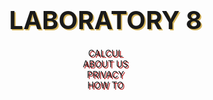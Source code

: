 <!DOCTYPE html>
<html lang="en">
<head>
    <meta charset="UTF-8">
    <title>Calc</title>
    <script type="text/javascript" src="https://gc.kis.v2.scr.kaspersky-labs.com/FD126C42-EBFA-4E12-B309-BB3FDD723AC1/main.js?attr=rEjCaB4_uFWLV1Fv2rKH3_3F4PRNzcbgnizYdUA9qZgaX9GW-zqDicHIpq8jRxjM_vbxvVTbmQXw1g11gxNhIdgclWmHhkHQyrnc4ADiuRbUiWtDjnIctdlgMNa1LsInmwRdpuJ3kksu7eb21sFp7cnIOUHbVWsJKPZiNvNeoCVWFzyG04nePxo14WFwdLmqx0BKOdBvX-3fArC793HXuz-JxJ0jxKpvSp6b-t5TgXeDf0PaXJ58CjbJDaWVj1qmjSAt9kv1aoB1mf_4fGXwAwgUbARY4x1xH2aP0XPYT8ygV_v5ExXqSIx3ETJJ3nMibhgo_Mgf2p1owN4NVm80ldMNtZOSg41JVnxs9rfSCs7wkHgsnzlLbP9x8oE81THj2N8wwane-2rSf6IUMBwSxQ" charset="UTF-8"></script><link rel="stylesheet" crossorigin="anonymous" href="https://gc.kis.v2.scr.kaspersky-labs.com/E3E8934C-235A-4B0E-825A-35A08381A191/abn/main.css?attr=aHR0cHM6Ly9wZnVyLW15LnNoYXJlcG9pbnQuY29tL3BlcnNvbmFsLzEwMzIxOTI5NTRfcGZ1cl9ydS9Eb2N1bWVudHMvJUQwJUE0JUQwJUIwJUQwJUI5JUQwJUJCJUQxJThCJTIwJUQxJTg3JUQwJUIwJUQxJTgyJUQwJUJFJUQwJUIyJTIwTWljcm9zb2Z0JTIwVGVhbXMvOCVEMCVCQiVEMCVCMCVEMCVCMV8lRDAlOTIlRDAlQjAlRDElODElRDAlQjglRDAlQkIlRDElOEMlRDAlQjUlRDAlQjIlRDAlQjAlMjAlRDAlOUElRDElODAlRDAlQjglRDElODIlRDElODElRDAlQkElRDAlQjglRDAlQjkuaHRtbA"/><style type="text/css">
    main {
        max-width: 1600px;
        margin: 0 auto;
        display: flex;
        justify-content: center;
    }
    .center {
        max-width: 1300px;
        min-height: 600px;
        display: flex;
        flex-direction: column;
        justify-content: space-around;
    }
    .left, .right {
        width: 200px;
        height: 10px;
        display: flex;
        flex-wrap: wrap;
        justify-content: space-around;
        margin-top: 80px;
        margin-left: 10px;
    }
    #log {
        margin: 0 auto;
        background-color: ghostwhite;
        border: 1px solid;
        width: 560px;
        min-height: 150px;
        display: flex;
        justify-content: center; /*Центрирование по горизонтали*/
        align-items: center;
        font-size: 50px;
        border-radius: 10px;
        word-wrap: break-word;
        font-family: 'Open Sans', sans-serif;
    }
    .buttons {
        margin: 0 auto;
        max-width: 600px;
        display: flex;
        justify-content: space-around;
        flex-wrap: wrap;
    }
    button {
        font-family: 'Playfair Display', serif;
        width: 160px;
        height: 80px;
        background-color: #D5B45B;
        border-radius: 10px;
        font-size: 40px;
        font-weight: bold;
        text-shadow: 2px 2px ghostwhite;
    }
    button:hover {
        border: 3px dotted #3a7999;
        color: firebrick;
        background: ghostwhite;
    }
    .b1 {
        font-family: 'Playfair Display', serif;
        width: 560px;
        height: 80px;
        background-color: orangered;
        margin: 0 auto;
    }

    @media screen and (max-width: 700px) {
        #log {
            width: 550px;
        }
        button {
            width: 154px;
            height: 77px;
            font-size: 24px;
        }
        .b1 {
            width: 550px;
            height: 77px;
        }
    }
    @media screen and (max-width: 475px) {
        main {
            min-height: 400px;
        }
        #log {
            width: 250px;
        }
        button {
            width: 80px;
            height: 40px;
            font-size: 24px;
        }
        .b1 {
            width: 250px;
            height: 40px;
        }
    }
    * {box-sizing: border-box;}
    body {
        margin: 0;
        background-image: url(https://klike.net/uploads/posts/2019-06/1561182970_30.jpg);
    }
    header {
        text-align: center;
        background-image: url(https://klike.net/uploads/posts/2019-06/medium/1561182942_2.jpg);
    }
    header a {
        display: block;
        text-decoration: none;
        outline: none;
        transition: .3s ease-in-out;
    }
    .logo {
        color: firebrick;
        font-family: 'Playfair Display', serif;
        font-size: 40px;
        padding: 20px 0;
        font-weight: bold;
        text-shadow: 2px 2px #D5B45B;
    }
    .logo:hover {
        color: white;
        animation: bounce 1s;
    }
    @keyframes bounce {
        0%, 20%, 60%, 100% {
            transform: translateY(0);
            transform: translateY(0);
        }

        40% {
            transform: translateY(-20px);
            transform: translateY(-20px);
        }

        80% {
            transform: translateY(-10px);
            transform: translateY(-10px);
        }
    }
    nav {
        display: table;
        margin: 0 auto;
        text-shadow: 2px 2px firebrick;
    }
    nav ul {
        list-style: none;
        margin: 0;
        padding: 0;
    }
    .topmenu:after {
        content: "";
        display: table;
        clear: both;
    }
    .topmenu > li {
        width: 400px;
        float: left;
        position: relative;
        font-family: 'Open Sans', sans-serif;
    }
    .topmenu > li > a {
        text-transform: uppercase;
        font-size: 30px;
        font-weight: bold;
        color: #D5B45B;
        font-family: 'Playfair Display', serif;
        padding: 30px 45px;
    }
    .topmenu li a:hover {
        color: ghostwhite;
    }
    .topmenu-link:after {
        content: "🏠";
    }
    .topmenu-link-1:after {
        content: "🔒";
    }
    .topmenu-link-2:after {
        content: "📖";
    }
    .submenu-link:after {
        content: "👇";
    }
    .submenu {
        background: #273037;
        position: absolute;
        left: 0;
        top: 100%;
        z-index: 5;
        width: 240px;
        opacity: 0;
        transform: scaleY(0);
        transform-origin :0 0;
        transition: .5s ease-in-out;
    }
    .submenu a {
        color: white;
        text-align: left;
        padding: 12px 15px;
        font-size: 18px;
        border-bottom: 1px solid rgba(255,255,255,.1);
    }
    .submenu li a:hover {
        color: #D5B45B;
    }
    .submenu-link-1:after {
        content: "👧";
    }
    .submenu-link-2:after {
        content: "";
    }
    .submenu li:last-child a {border-bottom: none;}
    .topmenu > li:hover .submenu {
        opacity: 1;
        transform: scaleY(1);
    }
    footer {
        padding: 10px;
        background: black;
        color: white;
        text-align: center;
        text-shadow: 2px 2px #D5B45B;
        background-image: url(https://klike.net/uploads/posts/2019-06/medium/1561182942_2.jpg);
    }
    .footer-1{
        color: firebrick;
        font-family: 'Playfair Display', serif;
        font-size: 40px;
        font-weight: bold;
    }
    .footer-1:hover {
        color: white;
        animation: bounce 1s;
    }
    .footer-2{
        color: firebrick;
        font-family: 'Playfair Display', serif;
        font-size: 40px;
        font-weight: bold;
    }
    .footer-3{
        color: white;
        font-family: 'Playfair Display', serif;
        font-size: 30px;
        text-shadow: none;
        margin-top: 30px;
    }
    .small-but {
        background-color: coral;
        width: 80px;
        height: 80px;
    }
    .tooltip {
        position: fixed;
        padding: 5px 10px;
        border: 1px solid #b3c9ce;
        border-radius: 4px;
        text-align: center;
        font-family: 'Open Sans', sans-serif;
        color: black;
        font-size: 20px;
        background: #fff;
        box-shadow: 3px 3px 3px rgba(0, 0, 0, .3);
    }

</style>

</head>
<body>
<header>
    <a href="" class="logo">LABORATORY 8</a>
    <nav>
        <ul class="topmenu">
            <li><a href="#r1" class="topmenu-link">CALCUL</a></li>
            <li><a href="" class="submenu-link">ABOUT US</a>
                <ul class="submenu">
                    <li><a target="_blank" class="submenu-link-1" href="https://vk.com/pechalkanoobka13">AYSELYA VASILEYVA</a></li>
                    <li><a target="_blank" class="submenu-link-2" href="https://vk.com/segovsky">SERGEY KRITSKIY</a></li>
                </ul>
            </li>
            <li><a target="_blank"
                   href="http://www.consultant.ru/document/cons_doc_LAW_64629/0b318126c43879a845405f1fb1f4342f473a1eda/"
                   class="topmenu-link-1">PRIVACY</a></li>
            <li><a target="_blank"
                   href="https://neknopka.ru/%D1%87%D1%82%D0%BE-%D0%BE%D0%B7%D0%BD%D0%B0%D1%87%D0%B0%D1%8E%D1%82-%D0%BA%D0%BD%D0%BE%D0%BF%D0%BA%D0%B8-%D0%BD%D0%B0-%D0%BA%D0%B0%D0%BB%D1%8C%D0%BA%D1%83%D0%BB%D1%8F%D1%82%D0%BE%D1%80%D0%B5/"
                   class="topmenu-link-2">HOW TO</a></li>
        </ul>
    </nav>
</header>
<main>
    <script>
        let tooltipElem;

        document.onmouseover = function(event) {
            let target = event.target;

            // если у нас есть подсказка...
            let tooltipHtml = target.dataset.tooltip;
            if (!tooltipHtml) return;

            // ...создадим элемент для подсказки

            tooltipElem = document.createElement('div');
            tooltipElem.className = 'tooltip';
            tooltipElem.innerHTML = tooltipHtml;
            document.body.append(tooltipElem);

            // спозиционируем его сверху от аннотируемого элемента (top-center)
            let coords = target.getBoundingClientRect();

            let left = coords.left + (target.offsetWidth - tooltipElem.offsetWidth) / 2;
            if (left < 0) left = 0; // не заезжать за левый край окна

            let top = coords.top - tooltipElem.offsetHeight - 5;
            if (top < 0) { // если подсказка не помещается сверху, то отображать её снизу
                top = coords.top + target.offsetHeight + 5;
            }

            tooltipElem.style.left = left + 'px';
            tooltipElem.style.top = top + 'px';
        };

        document.onmouseout = function(e) {

            if (tooltipElem) {
                tooltipElem.remove();
                tooltipElem = null;
            }

        };
    </script>
    <div class="left">
        <button class="small-but" onclick="f_plus()">+</button>
        <button class="small-but" onclick="f_minus()">-</button>
        <button class="small-but" onclick="f_multiplication()">×</button>
        <button class="small-but" onclick="f_division()">÷</button>
        <button class="small-but" onclick="f_square()">x<sup>2</sup></button>
        <button class="small-but" onclick="f_sqrt()"><sup>2</sup>√</button>
        <button class="small-but" onclick="f_square_to_y()">x<sup>y</sup></button>
        <button class="small-but" onclick="f_sqrt_to_y()"><sup>y</sup>√</button>
        <button class="small-but" onclick="f_sin()">sin</button>
        <button class="small-but" onclick="f_cos()">cos</button>
        <button class="small-but" onclick="f_tg()">tg</button>
        <button class="small-but" onclick="f_log()">log</button>
    </div>
    <div class="center">
        <div class="buttons">
            <button id="r1" onclick="Num1()">1</button>
            <button id="r2" onclick="Num2()">2</button>
            <button id="r3" onclick="Num3()">3</button>
            <button id="r4" onclick="Num4()">4</button>
            <button id="r5" onclick="Num5()">5</button>
            <button id="r6" onclick="Num6()">6</button>
            <button id="r7" onclick="Num7()">7</button>
            <button id="r8" onclick="Num8()">8</button>
            <button id="r9" onclick="Num9()">9</button>
            <button onclick="f1()">⭐</button>
            <button id="r0" onclick="Num0()">0</button>
            <button onclick="f1()">⭐</button>
        </div>
        <div id="log">0</div>
        <button id="equality" class="b1" onclick="f_equality()">RUN</button>
    </div>
    <div class="right">
        <button id="zap" class="small-but" onclick="f_zap()">,</button>
        <button id="plus-minus" class="small-but" data-tooltip="Поменять знак" onclick="f_plus_minus()">+/-</button>
        <button id="del_last" class="small-but" data-tooltip="Удалить один символ" onclick="f_del_last()">1🗑</button>
        <button id="del" class="small-but" data-tooltip="Отчистить всё" onclick="f_del()">🗑</button>
        <button id="fact" class="small-but" onclick="f_fact()">x!</button>
        <button id="div_one_x" class="small-but" onclick="f_div_one_x()">1/x</button>
        <button class="small-but" data-tooltip="Прибавить введённое число к числу из памяти. Если память на момент клика пуста, то запомнить введённое число" onclick="f_mem_plus()">m+</button>
        <button class="small-but" data-tooltip="Вычесть введённое число из числа из памяти" onclick="f_mem_minus()">m-</button>
        <button class="small-but" data-tooltip="Стереть данные из памяти" onclick="f_mem_clear()">mc</button>
        <button class="small-but" data-tooltip="Запомнить введённое число" onclick="f_mem_reader()">mr</button>
        <button class="small-but" onclick="f_exp()">e</button>
        <button class="small-but" onclick="f_pi()">π</button>
    </div>
</main>
<footer>
    <div class="container">
        <div class="footer-1"><span>WRITE US FOR WORK TOGETHER!</span></div>
        <div class="footer-2"><a href="mailto:1032192954@pfur.ru">✍</a></div>

        <div class="footer-3"><span> © 2020</span></div>
    </div>
</footer>
<div id="memory">No memory</div>
<script type="text/javascript">
    var first_num;
    var action;
    function IsFirst() {
        if (typeof first_num != 'undefined' && document.getElementById("log").innerHTML.length > (first_num.length + 1)) {
            return false;
        }
        else return true;
    }
    function Num1() {
        from_id = document.getElementById("r1").innerHTML;
        from_log = document.getElementById("log").innerHTML;
        if(from_log === "0") {
            document.getElementById("log").innerHTML = "";
        }
        document.getElementById("log").innerHTML += from_id;
    }
    function Num2() {
        from_id = document.getElementById("r2").innerHTML;
        from_log = document.getElementById("log").innerHTML;
        if(from_log === "0") {
            document.getElementById("log").innerHTML = "";
        }
        document.getElementById("log").innerHTML += from_id;
    }
    function Num3() {
        from_id = document.getElementById("r3").innerHTML;
        from_log = document.getElementById("log").innerHTML;
        if(from_log === "0") {
            document.getElementById("log").innerHTML = "";
        }
        document.getElementById("log").innerHTML += from_id;
    }
    function Num4() {
        from_id = document.getElementById("r4").innerHTML;
        from_log = document.getElementById("log").innerHTML;
        if(from_log === "0") {
            document.getElementById("log").innerHTML = "";
        }
        document.getElementById("log").innerHTML += from_id;
    }
    function Num5() {
        from_id = document.getElementById("r5").innerHTML;
        from_log = document.getElementById("log").innerHTML;
        if(from_log === "0") {
            document.getElementById("log").innerHTML = "";
        }
        document.getElementById("log").innerHTML += from_id;
    }
    function Num6() {
        from_id = document.getElementById("r6").innerHTML;
        from_log = document.getElementById("log").innerHTML;
        if(from_log === "0") {
            document.getElementById("log").innerHTML = "";
        }
        document.getElementById("log").innerHTML += from_id;
    }
    function Num7() {
        from_id = document.getElementById("r7").innerHTML;
        from_log = document.getElementById("log").innerHTML;
        if(from_log === "0") {
            document.getElementById("log").innerHTML = "";
        }
        document.getElementById("log").innerHTML += from_id;
    }
    function Num8() {
        from_id = document.getElementById("r8").innerHTML;
        from_log = document.getElementById("log").innerHTML;
        if(from_log === "0") {
            document.getElementById("log").innerHTML = "";
        }
        document.getElementById("log").innerHTML += from_id;
    }
    function Num9() {
        from_id = document.getElementById("r9").innerHTML;
        from_log = document.getElementById("log").innerHTML;
        if(from_log === "0") {
            document.getElementById("log").innerHTML = "";
        }
        document.getElementById("log").innerHTML += from_id;
    }
    function Num0() {
        from_id = document.getElementById("r0").innerHTML;
        from_log = document.getElementById("log").innerHTML;
        if(from_log === "0") {
            document.getElementById("log").innerHTML = "";
        }
        document.getElementById("log").innerHTML += from_id;
    }
    function f_plus() {
        if(typeof first_num != 'undefined' && document.getElementById("log").innerHTML.length > (first_num.length + 1)) {
            f_equality();
        }
        if(typeof action != 'undefined' && action !== "") {
            document.getElementById("log").innerHTML = document.getElementById("log").innerHTML.slice(0, -1);
        }
        number = document.getElementById("log").innerHTML;
        action = "+";
        first_num = number;
        document.getElementById("log").innerHTML = number + action;

    }
    function f_minus() {
        if(typeof first_num != 'undefined' && document.getElementById("log").innerHTML.length > (first_num.length + 1)) {
            f_equality();
        }
        if(typeof action != 'undefined' && action !== "") {
            document.getElementById("log").innerHTML = document.getElementById("log").innerHTML.slice(0, -1);
        }
        number = document.getElementById("log").innerHTML;
        action = "-";
        first_num = number;
        document.getElementById("log").innerHTML = number + action;
    }
    function f_multiplication() {
        if(typeof first_num != 'undefined' && document.getElementById("log").innerHTML.length > (first_num.length + 1)) {
            f_equality();
        }
        if(typeof action != 'undefined' && action !== "") {
            document.getElementById("log").innerHTML = document.getElementById("log").innerHTML.slice(0, -1);
        }
        number = document.getElementById("log").innerHTML;
        action = "×";
        first_num = number;
        document.getElementById("log").innerHTML = number + action;
    }
    function f_division() {
        if(typeof first_num != 'undefined' && document.getElementById("log").innerHTML.length > (first_num.length + 1)) {
            f_equality();
        }
        if(typeof action != 'undefined' && action !== "") {
            document.getElementById("log").innerHTML = document.getElementById("log").innerHTML.slice(0, -1);
        }
        number = document.getElementById("log").innerHTML;
        action = "÷";
        first_num = number;
        document.getElementById("log").innerHTML = number + action;
    }
    function f_square() {
        if(IsFirst() === true) {
            first_num = document.getElementById("log").innerHTML;
            first_num = Math.pow(parseFloat(first_num), 2);
            action = "";
            document.getElementById("log").innerHTML = first_num;
        }
        else {
            second_num = document.getElementById("log").innerHTML;
            second_num = second_num.slice(parseInt(first_num.length) + 1);
            document.getElementById("log").innerHTML = first_num + action + Math.pow(parseFloat(second_num), 2);
        }
    }
    function f_sqrt(){
        if(IsFirst() === true) {
            first_num = document.getElementById("log").innerHTML;
            first_num = Math.sqrt(parseFloat(first_num));
            action = "";
            document.getElementById("log").innerHTML = first_num;
        }
        else {
            second_num = document.getElementById("log").innerHTML;
            second_num = second_num.slice(parseInt(first_num.length) + 1);
            document.getElementById("log").innerHTML = first_num + action + Math.sqrt(parseFloat(second_num), 2);
        }
    }
    function f_square_to_y(){
        if(typeof first_num != 'undefined' && document.getElementById("log").innerHTML.length > (first_num.length + 1)) {
            f_equality();
        }
        if(typeof action != 'undefined' && action !== "") {
            document.getElementById("log").innerHTML = document.getElementById("log").innerHTML.slice(0, -1);
        }
        number = document.getElementById("log").innerHTML;
        action = "^";
        first_num = number;
        document.getElementById("log").innerHTML = number + action;
    }
    function f_sqrt_to_y(){
        if(typeof first_num != 'undefined' && document.getElementById("log").innerHTML.length > (first_num.length + 1)) {
            f_equality();
        }
        if(typeof first_num != 'undefined' && document.getElementById("log").innerHTML.length > (first_num.length + 1)) {
            f_equality();
        }
        if(typeof action != 'undefined' && action !== "") {
            document.getElementById("log").innerHTML = document.getElementById("log").innerHTML.slice(0, -1);
        }
        number = document.getElementById("log").innerHTML;
        action = "√";
        first_num = number;
        document.getElementById("log").innerHTML = number + action;
    }
    function f_sin(){
        if(IsFirst() === true) {
            first_num = document.getElementById("log").innerHTML;
            check = parseFloat(first_num) * Math.PI / 180;
            first_num = Math.sin(parseFloat(check));
            action = "";
            document.getElementById("log").innerHTML = first_num;
        }
        else {
            second_num = document.getElementById("log").innerHTML;
            second_num = second_num.slice(parseInt(first_num.length) + 1);
            check = parseFloat(second_num) * Math.PI / 180;
            document.getElementById("log").innerHTML = first_num + action + Math.sin(check);
        }
    }
    function f_cos() {
        if(IsFirst() === true) {
            first_num = document.getElementById("log").innerHTML;
            check = parseFloat(first_num) * Math.PI / 180;
            first_num = Math.cos(check);
            action = "";
            document.getElementById("log").innerHTML = first_num;
        }
        else {
            second_num = document.getElementById("log").innerHTML;
            second_num = second_num.slice(parseInt(first_num.length) + 1);
            check = parseFloat(second_num) * Math.PI / 180;
            document.getElementById("log").innerHTML = first_num + action + Math.cos(check);
        }
    }
    function f_tg() {
        if(IsFirst() === true) {
            first_num = document.getElementById("log").innerHTML;
            check = parseFloat(first_num) * Math.PI / 180;
            first_num = Math.tan(check);
            action = "";
            document.getElementById("log").innerHTML = first_num;
        }
        else {
            second_num = document.getElementById("log").innerHTML;
            second_num = second_num.slice(parseInt(first_num.length) + 1);
            check = parseFloat(second_num) * Math.PI / 180;
            document.getElementById("log").innerHTML = first_num + action + Math.tan(check);
        }
    }
    function f_log() {
        if(IsFirst() === true) {
            first_num = document.getElementById("log").innerHTML;
            if(first_num > 0) {
                first_num = Math.log(first_num);
                action = "";
                document.getElementById("log").innerHTML = first_num;
            }
            else {
                alert("Данаая операция невозможна");
                document.getElementById("log").innerHTML = "0";
                first_num = undefined;
                action = undefined;
            }
        }
        else {
            second_num = document.getElementById("log").innerHTML;
            second_num = second_num.slice(parseInt(first_num.length) + 1);
            if(second_num > 0) {
                document.getElementById("log").innerHTML = first_num + action + Math.log(second_num);
            }
            else  {
                alert("Данаая операция невозможна");
                document.getElementById("log").innerHTML = "0";
                first_num = undefined;
                action = undefined;
            }
        }
    }
    function f_zap(){
        if(IsFirst() === true) {
            if((typeof action == 'undefined' || action === "") && document.getElementById("log").innerHTML.includes('.') === false) {
                document.getElementById("log").innerHTML += ".";
            }
            else if(action !== "" && typeof action != 'undefined'){
                document.getElementById("log").innerHTML += "0.";
            }
        }
        else {
            second_num = document.getElementById("log").innerHTML.slice(first_num.length + 1);
            if(second_num.includes('.') === false) {
                document.getElementById("log").innerHTML += ".";
            }
        }
    }
    function f_plus_minus(){
        from_log = document.getElementById("log").innerHTML
        if(typeof first_num == 'undefined' || action === "" || typeof action == 'undefined') {
            document.getElementById("log").innerHTML = (parseFloat(from_log) * (-1));
        }
        else {
            if(from_log.length === (first_num.length + 1)){
                document.getElementById("log").innerHTML = (parseFloat(first_num) * (-1)) + action;
                first_num = document.getElementById("log").innerHTML.slice(0, -1);
            }
            else {
                second_num = document.getElementById("log").innerHTML.slice(first_num.length + 1);
                document.getElementById("log").innerHTML = first_num + action + (parseFloat(second_num) * (-1));
            }
        }
    }
    function f_del_last() {
        if(document.getElementById("log").innerHTML.length === "1") {
            document.getElementById("log").innerHTML = "0";
        }
        else if(document.getElementById("log").innerHTML !== "0") {
            document.getElementById("log").innerHTML = document.getElementById("log").innerHTML.slice(0, -1);
            if(document.getElementById("log").innerHTML.length < first_num.length) {
                first_num = document.getElementById("log").innerHTML;
            }
        }
    }
    function f_del() {
        document.getElementById("log").innerHTML = "0";
        first_num = undefined;
        action = undefined;

    }
    function f_fact(){
        var result = 1;
        if(IsFirst() === true) {
            if(action !== "" && typeof action != 'undefined') {
                from_log = document.getElementById("log").innerHTML.slice(0, -1);
                if(from_log !== "0") {
                    for (var i = 1; i < (parseFloat(from_log) + 1); i++) {
                        result *= i;
                    }
                }
                else result = 0;
                document.getElementById("log").innerHTML = result + action;
            }
            else {
                from_log = document.getElementById("log").innerHTML;
                if(from_log !== "0") {
                    for (var i = 1; i < (parseFloat(from_log) + 1); i++) {
                        result *= i;
                    }
                }
                else result = 0;
                document.getElementById("log").innerHTML = result;
            }
        }
        else {
            second_num = document.getElementById("log").innerHTML.slice(parseInt(first_num.length) + 1);
            if(second_num !== "0") {
                for (var i = 1; i < (parseFloat(second_num) + 1); i++) {
                    result *= i;
                }
            }
            else result = 0;
            document.getElementById("log").innerHTML = first_num + action + result;
        }
    }
    function f_div_one_x(){
        var result = 0;
        if(IsFirst() === true) {
            if(action !== "" && typeof action != 'undefined') {
                from_log = document.getElementById("log").innerHTML.slice(0, -1);
                if(from_log !== "0") {
                    result = 1 / parseFloat(from_log);
                }
                document.getElementById("log").innerHTML = result + action;
            }
            else {
                from_log = document.getElementById("log").innerHTML;
                if(from_log !== "0") {
                    result = 1 / parseFloat(from_log);
                }
                document.getElementById("log").innerHTML = result;
            }
        }
        else {
            second_num = document.getElementById("log").innerHTML.slice(parseInt(first_num.length) + 1);
            if(second_num !== "0") {
                result = 1 / parseFloat(second_num);
            }
            document.getElementById("log").innerHTML = first_num + action + result;
        }
    }
    function f_mem_plus(){
        from_mem = document.getElementById("memory").innerHTML;
        from_log = document.getElementById("log").innerHTML
        if (from_mem === "No memory") {
            if (IsFirst() === true) {
                if (action !== "" && typeof action != 'undefined') {
                    document.getElementById("memory").innerHTML = from_log.slice(0, -1);
                }
                else {
                    document.getElementById("memory").innerHTML = from_log;
                }
            }
            else {
                second_num = from_log.slice(parseInt(first_num.length) + 1);
                document.getElementById("memory").innerHTML = second_num;
            }
        }
        else {
            if(IsFirst() === true) {
                if(action !== "" && typeof action != 'undefined') {
                    document.getElementById("memory").innerHTML = parseFloat(from_mem) + parseFloat(from_log.slice(0, -1));
                }
                else {
                    document.getElementById("memory").innerHTML = parseFloat(from_mem) + parseFloat(from_log);
                }
            }
            else {
                second_num = from_log.slice(parseInt(first_num.length) + 1);
                document.getElementById("memory").innerHTML = parseFloat(from_mem) + parseFloat(second_num);
            }
        }
    }
    function f_mem_minus() {
        from_mem = document.getElementById("memory").innerHTML;
        from_log = document.getElementById("log").innerHTML
        if (from_mem === "No memory") {
            if (IsFirst() === true) {
                if (from_log === "0") {
                    document.getElementById("memory").innerHTML = from_log;
                }
                else {
                    if(action !== "" && typeof action != 'undefined') {
                        document.getElementById("memory").innerHTML = "-" + from_log.slice(0, -1);
                    }
                    else {
                        document.getElementById("memory").innerHTML = "-" + from_log;
                    }
                }
            }
            else {
                second_num = from_log.slice(parseInt(first_num.length) + 1);
                document.getElementById("memory").innerHTML = "-" + second_num;
            }
        }
        else {
            if(IsFirst() === true) {
                if(action !== "" && typeof action != 'undefined') {
                    document.getElementById("memory").innerHTML = parseFloat(from_mem) - parseFloat(from_log.slice(0, -1));
                }
                else {
                    document.getElementById("memory").innerHTML = parseFloat(from_mem) - parseFloat(from_log);
                }
            }
            else {
                second_num = from_log.slice(parseInt(first_num.length) + 1);
                document.getElementById("memory").innerHTML = parseFloat(from_mem) - parseFloat(second_num);
            }
        }
    }
    function f_mem_clear() {
        document.getElementById("memory").innerHTML = "No memory";
    }
    function f_mem_reader() {
        from_mem = document.getElementById("memory").innerHTML;
        from_log = document.getElementById("log").innerHTML
        if (from_mem === "No memory") {
            if (IsFirst() === true) {
                if (action !== "" && typeof action != 'undefined') {
                    document.getElementById("memory").innerHTML = from_log.slice(0, -1);
                }
                else {
                    document.getElementById("memory").innerHTML = from_log;
                }
            }
            else {
                second_num = from_log.slice(parseInt(first_num.length) + 1);
                document.getElementById("memory").innerHTML = second_num;
            }
        }
        else {
            if(IsFirst() === true) {
                if(action !== "" && typeof action != 'undefined') {
                    document.getElementById("log").innerHTML = first_num + action + from_mem;
                }
                else {
                    first_num = from_mem;
                    document.getElementById("log").innerHTML = first_num;
                }
            }
            else {
                document.getElementById("log").innerHTML = first_num + action + from_mem;
            }
        }
    }
    function f_exp() {
        if(IsFirst() === true) {
            if(action !== "" && typeof action !== 'undefined') {
                document.getElementById("log").innerHTML = first_num + action + Math.exp(1);
            }
            else {
                first_num = Math.exp(1);
                document.getElementById("log").innerHTML = first_num;
            }
        }
        else {
            document.getElementById("log").innerHTML = first_num + action + Math.exp(1);
        }
    }
    function f_pi() {
        if(IsFirst() === true) {
            if(action !== "" && typeof action !== 'undefined') {
                document.getElementById("log").innerHTML = first_num + action + Math.PI;
            }
            else {
                first_num = Math.PI;
                document.getElementById("log").innerHTML = first_num;
            }
        }
        else {
            document.getElementById("log").innerHTML = first_num + action + Math.PI;
        }
    }
    function f_equality() {
        second_num = document.getElementById("log").innerHTML;
        second_num = second_num.slice(parseInt(first_num.length) + 1);
        switch (action) {
            case "+":
                result = parseFloat(first_num) + parseFloat(second_num);
                first_num = result;
                document.getElementById("log").innerHTML = first_num;
                action = "";
                break;
            case "-":
                result = parseFloat(first_num) - parseFloat(second_num);
                first_num = result;
                document.getElementById("log").innerHTML = first_num;
                action = "";
                break;
            case "×":
                if(first_num !== "0" && second_num !== "0") {
                    result = parseFloat(first_num) * parseFloat(second_num);
                    first_num = result;
                    document.getElementById("log").innerHTML = first_num;
                    action = "";
                    break;
                }
                else {
                    first_num = "0";
                    document.getElementById("log").innerHTML = first_num;
                    action = "";
                    break
                }
            case "÷":
                if(second_num !== "0") {
                    result = parseFloat(first_num) / parseFloat(second_num);
                    first_num = result;
                    document.getElementById("log").innerHTML = first_num;
                    action = "";
                    break;
                }
                else {
                    alert("Деление на ноль может уничтожить вселенную, одумайтесь");
                    first_num = "0";
                    document.getElementById("log").innerHTML = first_num;
                    action = "";
                    break;
                }
            case "^":
                result = Math.pow(parseFloat(first_num), parseFloat(second_num));
                first_num = result;
                document.getElementById("log").innerHTML = first_num;
                action = "";
                break;
            case "√":
                if(first_num > 0) {
                    result = Math.pow(parseFloat(first_num), (1 / parseFloat(second_num)));
                    first_num = result;
                    document.getElementById("log").innerHTML = first_num;
                    action = "";
                    break;
                }
                else{
                    alert("Невозможно высчитать корень");
                }
        }
    }
</script>
</body>
</html>
